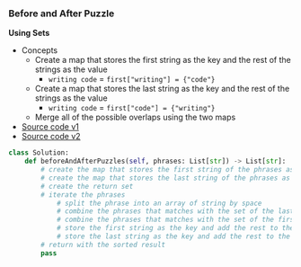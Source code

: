 ### Before and After Puzzle
**Using Sets**
- Concepts
    - Create a map that stores the first string as the key and the rest of the strings as the value 
        - `writing code` = `first["writing"] = {"code"}`
    - Create a map that stores the last string as the key and the rest of the strings as the value 
        - `writing code` = `first["code"] = {"writing"}`
    - Merge all of the possible overlaps using the two maps
- [Source code v1](source/UsingSets.py)
- [Source code v2](source/UsingSets2.py)

```python
class Solution:
    def beforeAndAfterPuzzles(self, phrases: List[str]) -> List[str]:
        # create the map that stores the first string of the phrases as the key 
        # create the map that stores the last string of the phrases as the key 
        # create the return set
        # iterate the phrases
            # split the phrase into an array of string by space
            # combine the phrases that matches with the set of the last string
            # combine the phrases that matches with the set of the first string
            # store the first string as the key and add the rest to the set
            # store the last string as the key and add the rest to the set
        # return with the sorted result
        pass
```